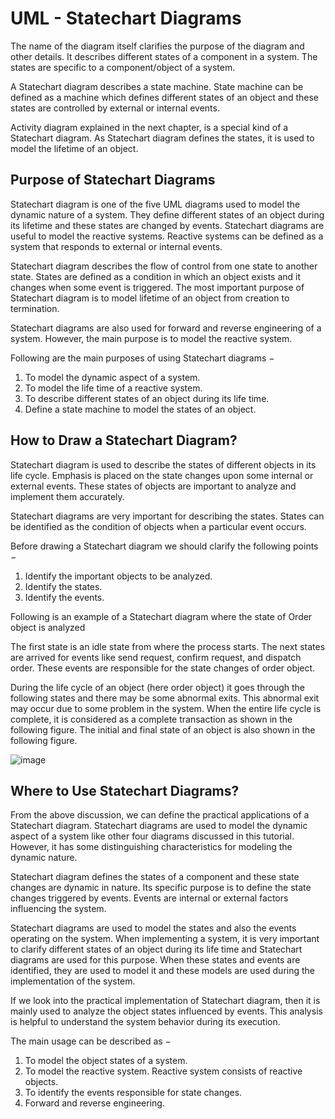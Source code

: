 # UML - Statechart Diagrams

The name of the diagram itself clarifies the purpose of the diagram and other details. It describes different states of a component in a system. The states are specific to a component/object of a system.

A Statechart diagram describes a state machine. State machine can be defined as a machine which defines different states of an object and these states are controlled by external or internal events.

Activity diagram explained in the next chapter, is a special kind of a Statechart diagram. As Statechart diagram defines the states, it is used to model the lifetime of an object.

## Purpose of Statechart Diagrams
Statechart diagram is one of the five UML diagrams used to model the dynamic nature of a system. They define different states of an object during its lifetime and these states are changed by events. Statechart diagrams are useful to model the reactive systems. Reactive systems can be defined as a system that responds to external or internal events.

Statechart diagram describes the flow of control from one state to another state. States are defined as a condition in which an object exists and it changes when some event is triggered. The most important purpose of Statechart diagram is to model lifetime of an object from creation to termination.

Statechart diagrams are also used for forward and reverse engineering of a system. However, the main purpose is to model the reactive system.

Following are the main purposes of using Statechart diagrams −

1. To model the dynamic aspect of a system.
2. To model the life time of a reactive system.
3. To describe different states of an object during its life time.
4. Define a state machine to model the states of an object.

## How to Draw a Statechart Diagram?
Statechart diagram is used to describe the states of different objects in its life cycle. Emphasis is placed on the state changes upon some internal or external events. These states of objects are important to analyze and implement them accurately.

Statechart diagrams are very important for describing the states. States can be identified as the condition of objects when a particular event occurs.

Before drawing a Statechart diagram we should clarify the following points −

1. Identify the important objects to be analyzed.
2. Identify the states.
3. Identify the events.

Following is an example of a Statechart diagram where the state of Order object is analyzed

The first state is an idle state from where the process starts. The next states are arrived for events like send request, confirm request, and dispatch order. These events are responsible for the state changes of order object.

During the life cycle of an object (here order object) it goes through the following states and there may be some abnormal exits. This abnormal exit may occur due to some problem in the system. When the entire life cycle is complete, it is considered as a complete transaction as shown in the following figure. The initial and final state of an object is also shown in the following figure.

![image](https://user-images.githubusercontent.com/84008107/218708376-6e36dbab-35a2-4938-9b6e-e43391c00d16.png)

## Where to Use Statechart Diagrams?
From the above discussion, we can define the practical applications of a Statechart diagram. Statechart diagrams are used to model the dynamic aspect of a system like other four diagrams discussed in this tutorial. However, it has some distinguishing characteristics for modeling the dynamic nature.

Statechart diagram defines the states of a component and these state changes are dynamic in nature. Its specific purpose is to define the state changes triggered by events. Events are internal or external factors influencing the system.

Statechart diagrams are used to model the states and also the events operating on the system. When implementing a system, it is very important to clarify different states of an object during its life time and Statechart diagrams are used for this purpose. When these states and events are identified, they are used to model it and these models are used during the implementation of the system.

If we look into the practical implementation of Statechart diagram, then it is mainly used to analyze the object states influenced by events. This analysis is helpful to understand the system behavior during its execution.

The main usage can be described as −

1. To model the object states of a system.
2. To model the reactive system. Reactive system consists of reactive objects.
3. To identify the events responsible for state changes.
4. Forward and reverse engineering.

